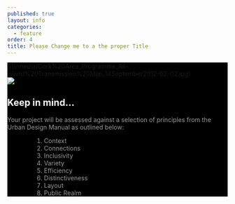 ```yaml
---
published: true
layout: info
categories: 
  - feature
order: 4
title: Please Change me to a the proper Title
---
```


<div style="background:#000;">
<div class="container">
![](/media/Cork%20Area_Programme_All-Island%20Transmission%20Map_14September2012-02-02.jpg)
		<div id="criteria" class="featurette">
	        <img class="featurette-image pull-right img-rounded" src="{{site.baseurl}}/media/spacelogolarge.jpg">
	        <h2  class="featurette-heading" style="color:#FFF;">Keep in mind... <!--<span class="muted">Ready, Steady, GO!</span>-->
          </h2>
          <p class="lead" style="color:#999;"> Your project will be assessed against a selection of principles from the Urban Design Manual as outlined below:
			<!--<a href="http://www.environ.ie/en/Publications/DevelopmentandHousing/Planning/FileDownLoad,19217,en.pdf">Urban Design Manual &rarr;</a>-->
              <ol class="lead" style="color:#999;margin-left:60px;">
					<li>Context</li>
					<li>Connections</li>
					<li>Inclusivity</li>
					<li>Variety</li>
					<li>Efficiency</li>
					<li>Distinctiveness</li>
					<li>Layout</li>
					<li>Public Realm</li>
				</ol>
			</p>
	      </div>	
	</div>				
</div>